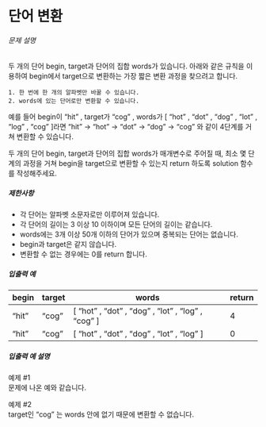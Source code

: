 # 단어 변환

<h6>문제 설명</h6>
<p>두 개의 단어 begin, target과 단어의 집합 words가 있습니다. 아래와 같은 규칙을 이용하여 begin에서 target으로 변환하는 가장 짧은 변환 과정을 찾으려고 합니다.</p>
<pre>
<code>1. 한 번에 한 개의 알파벳만 바꿀 수 있습니다.
2. words에 있는 단어로만 변환할 수 있습니다.</code>
</pre>
<p>
예를 들어 begin이
<q>hit</q>
, target가
<q>cog</q>
, words가 [
<q>hot</q>
,
<q>dot</q>
,
<q>dog</q>
,
<q>lot</q>
,
<q>log</q>
,
<q>cog</q>
]라면
<q>hit</q>
-&gt;
<q>hot</q>
-&gt;
<q>dot</q>
-&gt;
<q>dog</q>
-&gt;
<q>cog</q>
와 같이 4단계를 거쳐 변환할 수 있습니다.
</p>

<p>두 개의 단어 begin, target과 단어의 집합 words가 매개변수로 주어질 때, 최소 몇 단계의 과정을 거쳐 begin을 target으로 변환할 수 있는지 return 하도록 solution 함수를 작성해주세요.</p>

<h5>제한사항</h5>

<ul>
    <li>각 단어는 알파벳 소문자로만 이루어져 있습니다.</li>
    <li>각 단어의 길이는 3 이상 10 이하이며 모든 단어의 길이는 같습니다.</li>
    <li>words에는 3개 이상 50개 이하의 단어가 있으며 중복되는 단어는 없습니다.</li>
    <li>begin과 target은 같지 않습니다.</li>
    <li>변환할 수 없는 경우에는 0를 return 합니다.</li>
</ul>

<h5>입출력 예</h5>
<table>
    <thead>
        <tr>
            <th>begin</th>
            <th>target</th>
            <th>words</th>
            <th>return</th>
        </tr>
    </thead>
    <tbody>
        <tr>
            <td>
                <q>hit</q>
            </td>
            <td>
                <q>cog</q>
            </td>
            <td>
                [
                <q>hot</q>
                , 
                <q>dot</q>
                , 
                <q>dog</q>
                , 
                <q>lot</q>
                , 
                <q>log</q>
                , 
                <q>cog</q>
                ]
            </td>
            <td>4</td>
        </tr>
        <tr>
            <td>
                <q>hit</q>
            </td>
            <td>
                <q>cog</q>
            </td>
            <td>
                [
                <q>hot</q>
                , 
                <q>dot</q>
                , 
                <q>dog</q>
                , 
                <q>lot</q>
                , 
                <q>log</q>
                ]
            </td>
            <td>0</td>
        </tr>
    </tbody>
</table>
<h5>입출력 예 설명</h5>

<p>
    예제 #1
    <br>
    문제에 나온 예와 같습니다.
</p>

<p>
    예제 #2
    <br>
    target인 
    <q>cog</q>
    는 words 안에 없기 때문에 변환할 수 없습니다.
</p>
